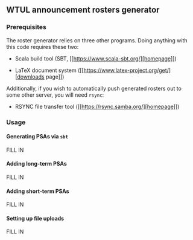 ## WTUL announcement rosters generator

### Prerequisites

The roster generator relies on three other programs.  Doing anything
with this code requires these two:

 - Scala build tool (SBT, [[https://www.scala-sbt.org/][homepage]])

 - LaTeX document system
   ([[https://www.latex-project.org/get/][downloads page]])

Additionally, if you wish to automatically push generated rosters out
to some other server, you will need `rsync`:

 - RSYNC file transfer tool ([[https://rsync.samba.org/][homepage]])

### Usage

#### Generating PSAs via `sbt`

  FILL IN

#### Adding long-term PSAs

  FILL IN

#### Adding short-term PSAs

  FILL IN

#### Setting up file uploads

  FILL IN

